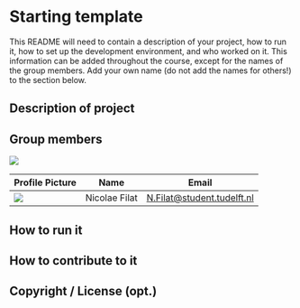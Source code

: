 # Starting template

This README will need to contain a description of your project, how to run it, how to set up the development environment, and who worked on it.
This information can be added throughout the course, except for the names of the group members.
Add your own name (do not add the names for others!) to the section below.

## Description of project

## Group members

![](https://ibb.co/2gxLN0h)

| Profile Picture | Name | Email |
|---|---|---|
| ![](https://eu.ui-avatars.com/api/?name=Nicolae+Filat&length=2&size=50&color=DDD&background=558&font-size=0.325) | Nicolae Filat | N.Filat@student.tudelft.nl |

<!-- Instructions (remove once assignment has been completed -->
<!-- - Add (only!) your own name to the table above (use Markdown formatting) -->
<!-- - Mention your *student* email address -->
<!-- - Preferably add a recognizable photo, otherwise add your GitLab photo -->
<!-- - (please make sure the photos have the same size) --> 

## How to run it

## How to contribute to it

## Copyright / License (opt.)
